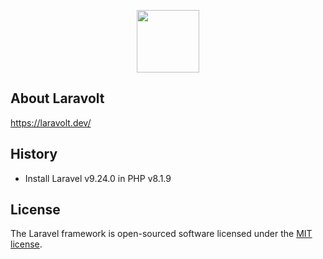 <p align="center"><a href="https://laravolt.dev" target="_blank"><img src="https://d33wubrfki0l68.cloudfront.net/14ca1a42334732460cb2f1b2d6f3d81f80b07613/121e8/assets/img/logo.png" width="100"></a></p>

## About Laravolt

https://laravolt.dev/

## History

-   Install Laravel v9.24.0 in PHP v8.1.9

## License

The Laravel framework is open-sourced software licensed under the [MIT license](https://opensource.org/licenses/MIT).
